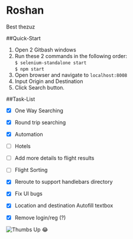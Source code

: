 # Roshan

Best thezuz

##Quick-Start
1. Open 2 Gitbash windows
2. Run these 2 commands in the following order:
	<br />```$ selenium-standalone start ```
	<br />```$ npm start ```
3. Open browser and navigate to ```localhost:8008```
4. Input Origin and Destination
5. Click Search button.


##Task-List
- [X] One Way Searching
- [X] Round trip searching
- [x] Automation
- [ ] Hotels
- [ ] Add more details to flight results
- [ ] Flight Sorting
- [x] Reroute to support handlebars directory
- [x] Fix UI bugs
- [X] Location and destination Autofill textbox
- [X] Remove login/reg (?)


![Thumbs Up](http://thestudioexec.com/wp-content/uploads/2015/04/dany.jpg)
:joy:
